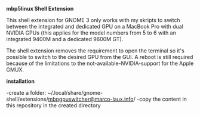 __mbp5linux Shell Extension__

This shell extension for GNOME 3 only works with my skripts to switch between the integrated and dedicated GPU on a MacBook Pro with dual NVIDIA GPUs (this applies for the model numbers from 5 to 6 with an integrated 9400M and a dedicated 9600M GT).

The shell extension removes the requirement to open the terminal so it's possible to switch to the desired GPU from the GUI.
A reboot is still required because of the limitations to the not-available-NVIDIA-support for the Apple GMUX.

__installation__

-create a folder:
	~/.local/share/gnome-shell/extensions/mbpgpuswitcher@marco-laux.info/
-copy the content in this repository in the created directory
